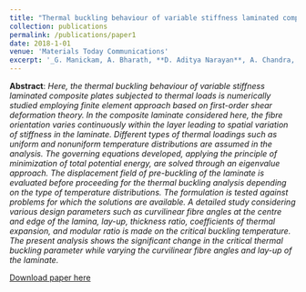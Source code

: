 ```yaml
---
title: "Thermal buckling behaviour of variable stiffness laminated composite plates"
collection: publications
permalink: /publications/paper1
date: 2018-1-01
venue: 'Materials Today Communications'
excerpt: '_G. Manickam, A. Bharath, **D. Aditya Narayan**, A. Chandra, and P. Barua, “Thermal buckling behaviour of variable stiffness laminated composite plates,” Mater. Today Commun., vol. 16, no. May, pp. 142–151, 2018._'
---
```

**Abstract**: _Here, the thermal buckling behaviour of variable stiffness laminated composite plates subjected to thermal loads
is numerically studied employing finite element approach based on first-order shear deformation theory.
In the composite laminate considered here, the fibre orientation varies continuously within the layer leading
to spatial variation of stiffness in the laminate. Different types of thermal loadings such as uniform and nonuniform temperature distributions are assumed in the analysis. The governing equations developed, applying the
principle of minimization of total potential energy, are solved through an eigenvalue approach. The displacement field of pre-buckling of the laminate is evaluated before proceeding for the thermal buckling analysis
depending on the type of temperature distributions. The formulation is tested against problems for which the
solutions are available. A detailed study considering various design parameters such as curvilinear fibre angles at
the centre and edge of the lamina, lay-up, thickness ratio, coefficients of thermal expansion, and modular ratio is
made on the critical buckling temperature. The present analysis shows the significant change in the critical
thermal buckling parameter while varying the curvilinear fibre angles and lay-up of the laminate._

[Download paper here](https://AND2797.github.io/files/1-s2.0-S2352492818301119-main.pdf)

